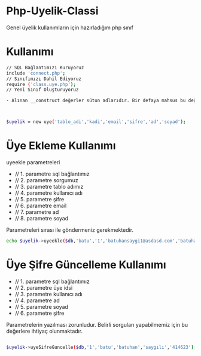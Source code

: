 # Php-Uyelik-Classi

Genel üyelik kullanımların için hazırladığım php sınıf

# Kullanımı



```sh
// SQL Bağlantımızı Kuruyoruz
include 'connect.php';
// Sınıfımızı Dahil Ediyoruz
require ('class.uye.php');
// Yeni Sınıf Oluşturuyoruz

- Alınan __construct değerler sütun adlarıdır. Bir defaya mahsus bu değerleri sırasıyla gönderdiğimiz de tekrardan yazmamıza gerekyoktur.



$uyelik = new uye('tablo_adi','kadi','email','sifre','ad','soyad');
```
# Üye Ekleme Kullanımı
uyeekle parametreleri
- // 1. parametre sql bağlantımız
- // 2. parametre sorgumuz
- // 3. parametre tablo adımız
- // 4. parametre kullanıcı adı
- // 5. parametre şifre
- // 6. parametre email
- // 7. parametre ad
- // 8. parametre soyad

Parametreleri sırası ile göndermeniz gerekmektedir.

```sh
echo $uyelik->uyeekle($db,'batu','1','batuhansaygi1@asdasd.com','batuhan','saygılı');
```

# Üye Şifre Güncelleme Kullanımı

- // 1. parametre sql bağlantımız
- // 2. parametre üye idsi
- // 3. parametre kullanıcı adı
- // 4. parametre ad
- // 5. parametre soyad
- // 6. parametre şifre

Parametrelerin yazılması zorunludur. Belirli sorguları yapabilmemiz için bu değerlere ihtiyaç olunmaktadır.

```sh

$uyelik->uyeSifreGuncelle($db,'1','batu','batuhan','saygılı','414623');

```